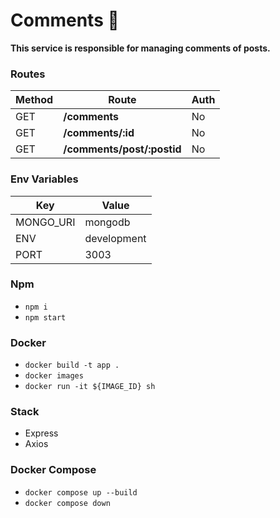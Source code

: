 # Comments 💬

**This service is responsible for managing comments of posts.**

### Routes

| Method | Route                      | Auth |
| ------ | -------------------------- | ---- |
| GET    | **/comments**              | No   |
| GET    | **/comments/:id**          | No   |
| GET    | **/comments/post/:postid** | No   |

### Env Variables

| Key       | Value       |
| --------- | ----------- |
| MONGO_URI | mongodb     |
| ENV       | development |
| PORT      | 3003        |

### Npm

- `npm i`
- `npm start`

### Docker

- `docker build -t app .`
- `docker images`
- `docker run -it ${IMAGE_ID} sh`

### Stack

- Express
- Axios

### Docker Compose

- `docker compose up --build`
- `docker compose down`
